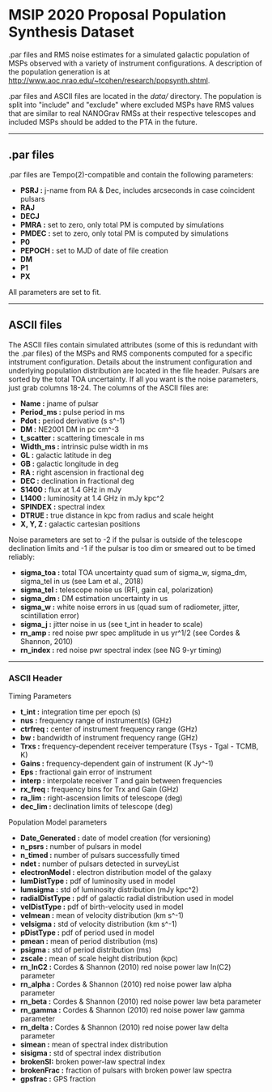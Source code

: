 MSIP 2020 Proposal
Population Synthesis Dataset
=======

.par files and RMS noise estimates for a simulated galactic population of MSPs observed with a variety of instrument configurations. A description of the population generation is at http://www.aoc.nrao.edu/~tcohen/research/popsynth.shtml.

.par files and ASCII files are located in the *data/* directory. The population is split into "include" and "exclude" where excluded MSPs have RMS values that are similar to real NANOGrav RMSs at their respective telescopes and included MSPs should be added to the PTA in the future.

----------
## .par files
.par files are Tempo(2)-compatible and contain the following parameters:

* **PSRJ :** j-name from RA & Dec, includes arcseconds in case coincident pulsars
* **RAJ** 
* **DECJ**
* **PMRA :** set to zero, only total PM is computed by simulations
* **PMDEC :** set to zero, only total PM is computed by simulations
* **P0**
* **PEPOCH :** set to MJD of date of file creation
* **DM**
* **P1**
* **PX**

All parameters are set to fit.

-----------
## ASCII files
The ASCII files contain simulated attributes (some of this is redundant with the .par files) of the MSPs and RMS components computed for a specific intstrument configuration. Details about the instrument configuration and underlying population distribution are located in the file header. Pulsars are sorted by the total TOA uncertainty. If all you want is the noise parameters, just grab columns 18-24. The columns of the ASCII files are:

* **Name :** jname of pulsar
* **Period_ms :** pulse period in ms
* **Pdot :** period derivative (s s^-1)
* **DM :** NE2001 DM in pc cm^-3
* **t_scatter :** scattering timescale in ms
* **Width_ms :** intrinsic pulse width in ms
* **GL :** galactic latitude in deg
* **GB :** galactic longitude in deg
* **RA :** right ascension in fractional deg
* **DEC :** declination in fractional deg
* **S1400 :** flux at 1.4 GHz in mJy
* **L1400 :** luminosity at 1.4 GHz in mJy kpc^2
* **SPINDEX :** spectral index
* **DTRUE :** true distance in kpc from radius and scale height
* **X, Y, Z :** galactic cartesian positions

Noise parameters are set to -2 if the pulsar is outside of the telescope
declination limits and -1 if the pulsar is too dim or smeared out to be
timed reliably:

* **sigma_toa :** total TOA uncertainty quad sum of sigma_w, sigma_dm, sigma_tel in us (see Lam et al., 2018)
* **sigma_tel :** telescope noise us (RFI, gain cal, polarization)
* **sigma_dm :** DM estimation uncertainty in us
* **sigma_w :** white noise errors in us (quad sum of radiometer, jitter, scintillation error)
* **sigma_j :** jitter noise in us (see t_int in header to scale)
* **rn_amp :** red noise pwr spec amplitude in us yr^1/2 (see Cordes & Shannon, 2010)
* **rn_index :** red noise pwr spectral index (see NG 9-yr timing)
--------------
### ASCII Header
Timing Parameters

* **t_int :** integration time per epoch (s)
* **nus :** frequency range of instrument(s) (GHz)
* **ctrfreq :** center of instrument frequency range (GHz)
* **bw :** bandwidth of instrument frequency range (GHz)
* **Trxs :** frequency-dependent receiver temperature (Tsys - Tgal - TCMB, K)
* **Gains :** frequency-dependent gain of instrument (K Jy^-1)
* **Eps :** fractional gain error of instrument
* **interp :** interpolate receiver T and gain between frequencies
* **rx_freq :** frequency bins for Trx and Gain (GHz)
* **ra_lim :** right-ascension limits of telescope (deg)
* **dec_lim :** declination limits of telescope (deg)

Population Model parameters

* **Date_Generated :** date of model creation (for versioning)
* **n_psrs :** number of pulsars in model
* **n_timed :** number of pulsars successfully timed
* **ndet :** number of pulsars detected in surveyList
* **electronModel :** electron distribution model of the galaxy
* **lumDistType :** pdf of luminosity used in model
* **lumsigma :** std of luminosity distribution (mJy kpc^2)
* **radialDistType :** pdf of galactic radial distribution used in model
* **velDistType :** pdf of birth-velocity used in model
* **velmean :** mean of velocity distribution (km s^-1)
* **velsigma :** std of velocity distribution (km s^-1)
* **pDistType :** pdf of period used in model
* **pmean :** mean of period distribution (ms)
* **psigma :** std of period distribution (ms)
* **zscale :** mean of scale height distribution (kpc)
* **rn_lnC2 :** Cordes & Shannon (2010) red noise power law ln(C2) parameter
* **rn_alpha :** Cordes & Shannon (2010) red noise power law alpha parameter
* **rn_beta :** Cordes & Shannon (2010) red noise power law beta parameter
* **rn_gamma :** Cordes & Shannon (2010) red noise power law gamma parameter
* **rn_delta :** Cordes & Shannon (2010) red noise power law delta parameter
* **simean :** mean of spectral index distribution
* **sisigma :** std of spectral index distribution
* **brokenSI:** broken power-law spectral index
* **brokenFrac :** fraction of pulsars with broken power law spectra
* **gpsfrac :** GPS fraction
